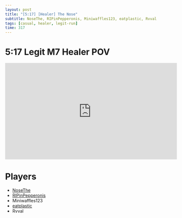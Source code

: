 ```yaml
---
layout: post
title: "[5:17] [Healer] The Nose"
subtitle: NoseThe, RIPinPepperonis, Miniwaffles123, eatplastic, Rvval
tags: [casual, healer, legit-run]
time: 317
---
```


# 5:17 Legit M7 Healer POV
<iframe width="560" height="315" src="https://www.youtube.com/embed/3CDhk9ML-Mk?si=CE5kxax-iFuHJFvm" title="YouTube video player" frameborder="0" allow="accelerometer; autoplay; clipboard-write; encrypted-media; gyroscope; picture-in-picture; web-share" referrerpolicy="strict-origin-when-cross-origin" allowfullscreen></iframe>

# Players
- [NoseThe](https://thenose2003.github.io/2025-03-06-NoseThe/)
- [RIPinPepperonis](https://thenose2003.github.io/2025-03-07-RIPinPepperonis/)
- Miniwaffles123
- [eatplastic](https://thenose2003.github.io/2025-03-07-eatplastic/)
- Rvval
